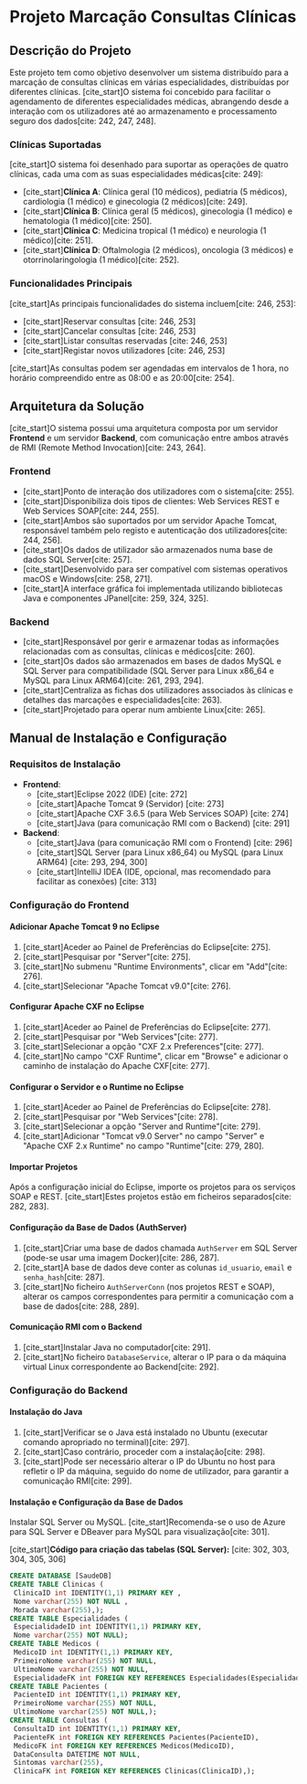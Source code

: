 # Projeto Marcação Consultas Clínicas

## Descrição do Projeto
Este projeto tem como objetivo desenvolver um sistema distribuído para a marcação de consultas clínicas em várias especialidades, distribuídas por diferentes clínicas. [cite_start]O sistema foi concebido para facilitar o agendamento de diferentes especialidades médicas, abrangendo desde a interação com os utilizadores até ao armazenamento e processamento seguro dos dados[cite: 242, 247, 248].

### Clínicas Suportadas
[cite_start]O sistema foi desenhado para suportar as operações de quatro clínicas, cada uma com as suas especialidades médicas[cite: 249]:
* [cite_start]**Clínica A**: Clínica geral (10 médicos), pediatria (5 médicos), cardiologia (1 médico) e ginecologia (2 médicos)[cite: 249].
* [cite_start]**Clínica B**: Clínica geral (5 médicos), ginecologia (1 médico) e hematologia (1 médico)[cite: 250].
* [cite_start]**Clínica C**: Medicina tropical (1 médico) e neurologia (1 médico)[cite: 251].
* [cite_start]**Clínica D**: Oftalmologia (2 médicos), oncologia (3 médicos) e otorrinolaringologia (1 médico)[cite: 252].

### Funcionalidades Principais
[cite_start]As principais funcionalidades do sistema incluem[cite: 246, 253]:
* [cite_start]Reservar consultas [cite: 246, 253]
* [cite_start]Cancelar consultas [cite: 246, 253]
* [cite_start]Listar consultas reservadas [cite: 246, 253]
* [cite_start]Registar novos utilizadores [cite: 246, 253]

[cite_start]As consultas podem ser agendadas em intervalos de 1 hora, no horário compreendido entre as 08:00 e as 20:00[cite: 254].

## Arquitetura da Solução
[cite_start]O sistema possui uma arquitetura composta por um servidor **Frontend** e um servidor **Backend**, com comunicação entre ambos através de RMI (Remote Method Invocation)[cite: 243, 264].

### Frontend
* [cite_start]Ponto de interação dos utilizadores com o sistema[cite: 255].
* [cite_start]Disponibiliza dois tipos de clientes: Web Services REST e Web Services SOAP[cite: 244, 255].
* [cite_start]Ambos são suportados por um servidor Apache Tomcat, responsável também pelo registo e autenticação dos utilizadores[cite: 244, 256].
* [cite_start]Os dados de utilizador são armazenados numa base de dados SQL Server[cite: 257].
* [cite_start]Desenvolvido para ser compatível com sistemas operativos macOS e Windows[cite: 258, 271].
* [cite_start]A interface gráfica foi implementada utilizando bibliotecas Java e componentes JPanel[cite: 259, 324, 325].

### Backend
* [cite_start]Responsável por gerir e armazenar todas as informações relacionadas com as consultas, clínicas e médicos[cite: 260].
* [cite_start]Os dados são armazenados em bases de dados MySQL e SQL Server para compatibilidade (SQL Server para Linux x86_64 e MySQL para Linux ARM64)[cite: 261, 293, 294].
* [cite_start]Centraliza as fichas dos utilizadores associados às clínicas e detalhes das marcações e especialidades[cite: 263].
* [cite_start]Projetado para operar num ambiente Linux[cite: 265].

## Manual de Instalação e Configuração

### Requisitos de Instalação
* **Frontend**:
    * [cite_start]Eclipse 2022 (IDE) [cite: 272]
    * [cite_start]Apache Tomcat 9 (Servidor) [cite: 273]
    * [cite_start]Apache CXF 3.6.5 (para Web Services SOAP) [cite: 274]
    * [cite_start]Java (para comunicação RMI com o Backend) [cite: 291]
* **Backend**:
    * [cite_start]Java (para comunicação RMI com o Frontend) [cite: 296]
    * [cite_start]SQL Server (para Linux x86_64) ou MySQL (para Linux ARM64) [cite: 293, 294, 300]
    * [cite_start]IntelliJ IDEA (IDE, opcional, mas recomendado para facilitar as conexões) [cite: 313]

### Configuração do Frontend

#### Adicionar Apache Tomcat 9 no Eclipse
1.  [cite_start]Aceder ao Painel de Preferências do Eclipse[cite: 275].
2.  [cite_start]Pesquisar por "Server"[cite: 275].
3.  [cite_start]No submenu "Runtime Environments", clicar em "Add"[cite: 276].
4.  [cite_start]Selecionar "Apache Tomcat v9.0"[cite: 276].

#### Configurar Apache CXF no Eclipse
1.  [cite_start]Aceder ao Painel de Preferências do Eclipse[cite: 277].
2.  [cite_start]Pesquisar por "Web Services"[cite: 277].
3.  [cite_start]Selecionar a opção "CXF 2.x Preferences"[cite: 277].
4.  [cite_start]No campo "CXF Runtime", clicar em "Browse" e adicionar o caminho de instalação do Apache CXF[cite: 277].

#### Configurar o Servidor e o Runtime no Eclipse
1.  [cite_start]Aceder ao Painel de Preferências do Eclipse[cite: 278].
2.  [cite_start]Pesquisar por "Web Services"[cite: 278].
3.  [cite_start]Selecionar a opção "Server and Runtime"[cite: 279].
4.  [cite_start]Adicionar "Tomcat v9.0 Server" no campo "Server" e "Apache CXF 2.x Runtime" no campo "Runtime"[cite: 279, 280].

#### Importar Projetos
Após a configuração inicial do Eclipse, importe os projetos para os serviços SOAP e REST. [cite_start]Estes projetos estão em ficheiros separados[cite: 282, 283].

#### Configuração da Base de Dados (AuthServer)
1.  [cite_start]Criar uma base de dados chamada `AuthServer` em SQL Server (pode-se usar uma imagem Docker)[cite: 286, 287].
2.  [cite_start]A base de dados deve conter as colunas `id_usuario`, `email` e `senha_hash`[cite: 287].
3.  [cite_start]No ficheiro `AuthServerConn` (nos projetos REST e SOAP), alterar os campos correspondentes para permitir a comunicação com a base de dados[cite: 288, 289].

#### Comunicação RMI com o Backend
1.  [cite_start]Instalar Java no computador[cite: 291].
2.  [cite_start]No ficheiro `DatabaseService`, alterar o IP para o da máquina virtual Linux correspondente ao Backend[cite: 292].

### Configuração do Backend

#### Instalação do Java
1.  [cite_start]Verificar se o Java está instalado no Ubuntu (executar comando apropriado no terminal)[cite: 297].
2.  [cite_start]Caso contrário, proceder com a instalação[cite: 298].
3.  [cite_start]Pode ser necessário alterar o IP do Ubuntu no host para refletir o IP da máquina, seguido do nome de utilizador, para garantir a comunicação RMI[cite: 299].

#### Instalação e Configuração da Base de Dados
Instalar SQL Server ou MySQL. [cite_start]Recomenda-se o uso de Azure para SQL Server e DBeaver para MySQL para visualização[cite: 301].

[cite_start]**Código para criação das tabelas (SQL Server):** [cite: 302, 303, 304, 305, 306]
```sql
CREATE DATABASE [SaudeDB]
CREATE TABLE Clinicas (
 ClinicaID int IDENTITY(1,1) PRIMARY KEY ,
 Nome varchar(255) NOT NULL ,
 Morada varchar(255),);
CREATE TABLE Especialidades (
 EspecialidadeID int IDENTITY(1,1) PRIMARY KEY,
 Nome varchar(255) NOT NULL);
CREATE TABLE Medicos (
 MedicoID int IDENTITY(1,1) PRIMARY KEY,
 PrimeiroNome varchar(255) NOT NULL,
 UltimoNome varchar(255) NOT NULL,
 EspecialidadeFK int FOREIGN KEY REFERENCES Especialidades(EspecialidadeID));
CREATE TABLE Pacientes (
 PacienteID int IDENTITY(1,1) PRIMARY KEY,
 PrimeiroNome varchar(255) NOT NULL,
 UltimoNome varchar(255) NOT NULL,);
CREATE TABLE Consultas (
 ConsultaID int IDENTITY(1,1) PRIMARY KEY,
 PacienteFK int FOREIGN KEY REFERENCES Pacientes(PacienteID),
 MedicoFK int FOREIGN KEY REFERENCES Medicos(MedicoID),
 DataConsulta DATETIME NOT NULL,
 Sintomas varchar(255),
 ClinicaFK int FOREIGN KEY REFERENCES Clinicas(ClinicaID),);
